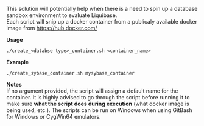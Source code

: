 This solution will potentially help when there is a need to spin up a database sandbox environment to evaluate Liquibase. <br>
Each script will snip up a docker container from a publicaly available docker image from https://hub.docker.com/

**Usage** <br>
```console
./create_<databse type>_container.sh <container_name>
```

**Example** <br>
```console
./create_sybase_container.sh mysybase_container
```

**Notes** <br>
If no argument provided, the script will assign a default name for the container. 
It is highly advised to go through the script before running it to make sure **what the script does during execution** (what docker image is being used, etc.).
The scripts can be run on Windows when using GitBash for Windows or CygWin64 emulators.
